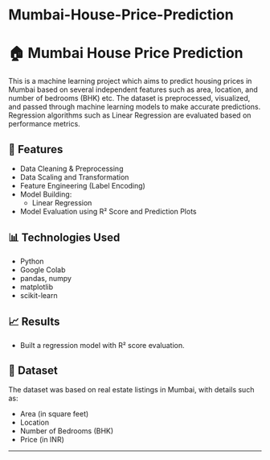 # Mumbai-House-Price-Prediction 

# 🏠 Mumbai House Price Prediction

This is a machine learning project which aims to predict housing prices in Mumbai based on several independent features such as area, location, and number of bedrooms (BHK) etc. The dataset is preprocessed, visualized, and passed through machine learning models to make accurate predictions. Regression algorithms such as Linear Regression are evaluated based on performance metrics.

## 📌 Features
- Data Cleaning & Preprocessing
- Data Scaling and Transformation
- Feature Engineering (Label Encoding)
- Model Building:
  - Linear Regression
- Model Evaluation using R² Score and Prediction Plots

## 📊 Technologies Used
- Python
- Google Colab
- pandas, numpy
- matplotlib
- scikit-learn

## 📈 Results
- Built a regression model with R² score evaluation.

## 📁 Dataset
The dataset was based on real estate listings in Mumbai, with details such as:
- Area (in square feet)
- Location
- Number of Bedrooms (BHK)
- Price (in INR)

---
